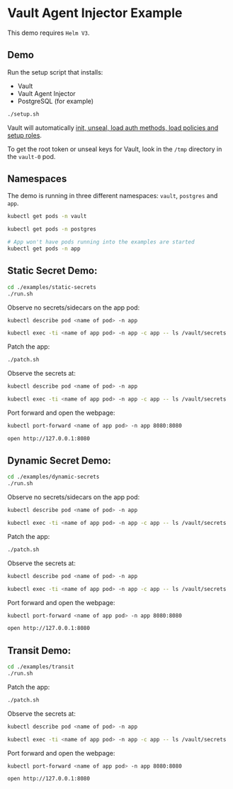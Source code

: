 # Vault Agent Injector Example

This demo requires `Helm V3`.

## Demo

Run the setup script that installs:

* Vault
* Vault Agent Injector
* PostgreSQL (for example)

```bash
./setup.sh
```

Vault will automatically [init, unseal, load auth methods, load policies and setup roles](https://github.com/jasonodonnell/vault-agent-demo/blob/hashiconf/configs/bootstrap.sh).

To get the root token or unseal keys for Vault, look in the `/tmp` directory in the `vault-0` pod.

## Namespaces

The demo is running in three different namespaces: `vault`, `postgres` and `app`.

```bash
kubectl get pods -n vault

kubectl get pods -n postgres

# App won't have pods running into the examples are started
kubectl get pods -n app
```

## Static Secret Demo:

```bash
cd ./examples/static-secrets
./run.sh
```

Observe no secrets/sidecars on the app pod:

```bash
kubectl describe pod <name of pod> -n app

kubectl exec -ti <name of app pod> -n app -c app -- ls /vault/secrets
```

Patch the app:

```bash
./patch.sh
```

Observe the secrets at:

```bash
kubectl describe pod <name of pod> -n app

kubectl exec -ti <name of app pod> -n app -c app -- ls /vault/secrets
```

Port forward and open the webpage:

```bash
kubectl port-forward <name of app pod> -n app 8080:8080

open http://127.0.0.1:8080
```

## Dynamic Secret Demo:

```bash
cd ./examples/dynamic-secrets
./run.sh
```

Observe no secrets/sidecars on the app pod:

```bash
kubectl describe pod <name of pod> -n app

kubectl exec -ti <name of app pod> -n app -c app -- ls /vault/secrets
```

Patch the app:

```bash
./patch.sh
```

Observe the secrets at:

```bash
kubectl describe pod <name of pod> -n app

kubectl exec -ti <name of app pod> -n app -c app -- ls /vault/secrets
```

Port forward and open the webpage:

```bash
kubectl port-forward <name of app pod> -n app 8080:8080

open http://127.0.0.1:8080
```

## Transit Demo:

```bash
cd ./examples/transit
./run.sh
```

Patch the app:

```bash
./patch.sh
```

Observe the secrets at:

```bash
kubectl describe pod <name of pod> -n app

kubectl exec -ti <name of app pod> -n app -c app -- ls /vault/secrets
```

Port forward and open the webpage:

```bash
kubectl port-forward <name of app pod> -n app 8080:8080

open http://127.0.0.1:8080
```
